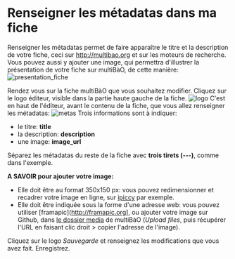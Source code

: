 # Renseigner les métadatas dans ma fiche

Renseigner les métadatas permet de faire apparaître le titre et la description de votre fiche, ceci sur http://multibao.org et sur les moteurs de recherche. Vous pouvez aussi y ajouter une image, qui permettra d'illustrer la présentation de votre fiche sur multiBàO, de cette manière:
![presentation_fiche](https://framapic.org/zaOS0QnBbUsy/iqP66uaZxYMx.PNG)

Rendez vous sur la fiche multiBàO que vous souhaitez modifier.
Cliquez sur le logo éditeur, visible dans la partie haute gauche de la fiche.
![logo](https://framapic.org/tmnZlGFmc1PC/lPMGxuPbLWre.png)
C'est en haut de l'éditeur, avant le contenu de la fiche, que vous allez renseigner les métadatas:
![metas](https://framapic.org/FqGk1aPiW3a2/BNGpCuhPjWD3.PNG)
Trois informations sont à indiquer:
* le titre: **title**
* la description: **description**
* une image: **image_url**

Séparez les métadatas du reste de la fiche avec **trois tirets (---)**, comme dans l'exemple.

**A SAVOIR pour ajouter votre image:**
* Elle doit être au format 350x150 px: vous pouvez redimensionner et recadrer votre image en ligne, sur [ipiccy](http://ipiccy.com) par exemple.
* Elle doit être indiquée sous la forme d'une adresse web: vous pouvez utiliser [framapic](http://framapic.org], ou ajouter votre image sur Github, dans [le dossier media](https://github.com/multibao/contributions/tree/master/media) de multiBàO (*Upload files*, puis récupérer l'URL en faisant clic droit > copier l'adresse de l'image).

Cliquez sur le logo *Sauvegarde* et renseignez les modifications que vous avez fait. Enregistrez.
